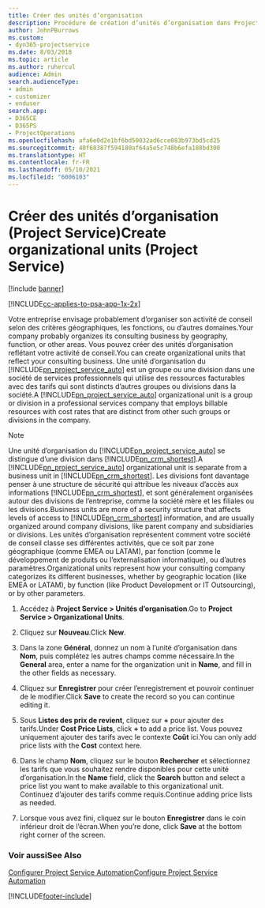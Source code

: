 ```yaml
---
title: Créer des unités d’organisation
description: Procédure de création d’unités d’organisation dans Project Service
author: JohnPBurrows
ms.custom:
- dyn365-projectservice
ms.date: 8/03/2018
ms.topic: article
ms.author: ruhercul
audience: Admin
search.audienceType:
- admin
- customizer
- enduser
search.app:
- D365CE
- D365PS
- ProjectOperations
ms.openlocfilehash: afa6e0d2e1bf6bd50032ad6cce083b973bd5cd25
ms.sourcegitcommit: 40f68387f594180af64a5e5c748b6efa188bd300
ms.translationtype: HT
ms.contentlocale: fr-FR
ms.lasthandoff: 05/10/2021
ms.locfileid: "6006103"
---
```

# <a name="create-organizational-units-project-service"></a><span data-ttu-id="21776-103">Créer des unités d’organisation (Project Service)</span><span class="sxs-lookup"><span data-stu-id="21776-103">Create organizational units (Project Service)</span></span>

[!include [banner](../includes/psa-now-project-operations.md)]

[!INCLUDE[cc-applies-to-psa-app-1x-2x](../includes/cc-applies-to-psa-app-1x-2x.md)]

<span data-ttu-id="21776-104">Votre entreprise envisage probablement d’organiser son activité de conseil selon des critères géographiques, les fonctions, ou d’autres domaines.</span><span class="sxs-lookup"><span data-stu-id="21776-104">Your company probably organizes its consulting business by geography, function, or other areas.</span></span> <span data-ttu-id="21776-105">Vous pouvez créer des unités d’organisation reflétant votre activité de conseil.</span><span class="sxs-lookup"><span data-stu-id="21776-105">You can create organizational units that reflect your consulting business.</span></span> <span data-ttu-id="21776-106">Une unité d’organisation du [!INCLUDE[pn_project_service_auto](../includes/pn-project-service-auto.md)] est un groupe ou une division dans une société de services professionnels qui utilise des ressources facturables avec des tarifs qui sont distincts d’autres groupes ou divisions dans la société.</span><span class="sxs-lookup"><span data-stu-id="21776-106">A [!INCLUDE[pn_project_service_auto](../includes/pn-project-service-auto.md)] organizational unit is a group or division in a professional services company that employs billable resources with cost rates that are distinct from other such groups or divisions in the company.</span></span>  
  
> [!NOTE]
>  <span data-ttu-id="21776-107">Une unité d’organisation du [!INCLUDE[pn_project_service_auto](../includes/pn-project-service-auto.md)] se distingue d’une division dans [!INCLUDE[pn_crm_shortest](../includes/pn-crm-shortest.md)].</span><span class="sxs-lookup"><span data-stu-id="21776-107">A [!INCLUDE[pn_project_service_auto](../includes/pn-project-service-auto.md)] organizational unit is separate from a business unit in [!INCLUDE[pn_crm_shortest](../includes/pn-crm-shortest.md)].</span></span> <span data-ttu-id="21776-108">Les divisions font davantage penser à une structure de sécurité qui attribue les niveaux d’accès aux informations [!INCLUDE[pn_crm_shortest](../includes/pn-crm-shortest.md)], et sont généralement organisées autour des divisions de l’entreprise, comme la société mère et les filiales ou les divisions.</span><span class="sxs-lookup"><span data-stu-id="21776-108">Business units are more of a security structure that affects levels of access to [!INCLUDE[pn_crm_shortest](../includes/pn-crm-shortest.md)] information, and are usually organized around company divisions, like parent company and subsidiaries or divisions.</span></span> <span data-ttu-id="21776-109">Les unités d’organisation représentent comment votre société de conseil classe ses différentes activités, que ce soit par zone géographique (comme EMEA ou LATAM), par fonction (comme le développement de produits ou l’externalisation informatique), ou d’autres paramètres.</span><span class="sxs-lookup"><span data-stu-id="21776-109">Organizational units represent how your consulting company categorizes its different businesses, whether by geographic location (like EMEA or LATAM), by function (like Product Development or IT Outsourcing), or by other parameters.</span></span>  
  
1.  <span data-ttu-id="21776-110">Accédez à **Project Service > Unités d’organisation**.</span><span class="sxs-lookup"><span data-stu-id="21776-110">Go to **Project Service > Organizational Units**.</span></span>  
  
2.  <span data-ttu-id="21776-111">Cliquez sur **Nouveau**.</span><span class="sxs-lookup"><span data-stu-id="21776-111">Click **New**.</span></span>  
  
3.  <span data-ttu-id="21776-112">Dans la zone **Général**, donnez un nom à l’unité d’organisation dans **Nom**, puis complétez les autres champs comme nécessaire.</span><span class="sxs-lookup"><span data-stu-id="21776-112">In the **General** area, enter a name for the organization unit in **Name**, and fill in the other fields as necessary.</span></span>  
  
4.  <span data-ttu-id="21776-113">Cliquez sur **Enregistrer** pour créer l’enregistrement et pouvoir continuer de le modifier.</span><span class="sxs-lookup"><span data-stu-id="21776-113">Click **Save** to create the record so you can continue editing it.</span></span>  
  
5.  <span data-ttu-id="21776-114">Sous **Listes des prix de revient**, cliquez sur **+** pour ajouter des tarifs.</span><span class="sxs-lookup"><span data-stu-id="21776-114">Under **Cost Price Lists**, click **+** to add a price list.</span></span> <span data-ttu-id="21776-115">Vous pouvez uniquement ajouter des tarifs avec le contexte **Coût** ici.</span><span class="sxs-lookup"><span data-stu-id="21776-115">You can only add price lists with the **Cost** context here.</span></span>  
  
6.  <span data-ttu-id="21776-116">Dans le champ **Nom**, cliquez sur le bouton **Rechercher** et sélectionnez les tarifs que vous souhaitez rendre disponibles pour cette unité d’organisation.</span><span class="sxs-lookup"><span data-stu-id="21776-116">In the **Name** field, click the **Search** button and select a price list you want to make available to this organizational unit.</span></span> <span data-ttu-id="21776-117">Continuez d’ajouter des tarifs comme requis.</span><span class="sxs-lookup"><span data-stu-id="21776-117">Continue adding price lists as needed.</span></span>  
  
7.  <span data-ttu-id="21776-118">Lorsque vous avez fini, cliquez sur le bouton **Enregistrer** dans le coin inférieur droit de l’écran.</span><span class="sxs-lookup"><span data-stu-id="21776-118">When you’re done, click **Save** at the bottom right corner of the screen.</span></span>  
  
### <a name="see-also"></a><span data-ttu-id="21776-119">Voir aussi</span><span class="sxs-lookup"><span data-stu-id="21776-119">See Also</span></span>  
 [<span data-ttu-id="21776-120">Configurer Project Service Automation</span><span class="sxs-lookup"><span data-stu-id="21776-120">Configure Project Service Automation</span></span>](../psa/configure.md)


[!INCLUDE[footer-include](../includes/footer-banner.md)]